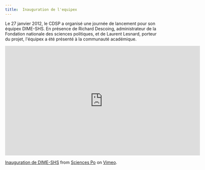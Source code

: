 ```yaml
---
title:  Inauguration de l'equipex
---
```


Le 27 janvier 2012, le CDSP a organisé une journée de lancement pour son équipex DIME-SHS.
En présence de Richard Descoing, administrateur de la Fondation nationale des sciences politiques, et de Laurent Lesnard, porteur du projet, l'équipex a été présenté à la communauté académique.

<iframe src="https://player.vimeo.com/video/36091749?color=ffffff&byline=0&portrait=0" width="640" height="360" frameborder="0" webkitallowfullscreen mozallowfullscreen allowfullscreen></iframe>
<p><a href="https://vimeo.com/36091749">Inauguration de DIME-SHS</a> from <a href="https://vimeo.com/sciencespo">Sciences Po</a> on <a href="https://vimeo.com">Vimeo</a>.</p>

